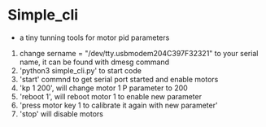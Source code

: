 # Simple_cli

- a tiny tunning tools for motor pid parameters
1. change sername = "/dev/tty.usbmodem204C397F32321" to your serial name, it can be found with dmesg command
1. 'python3 simple_cli.py' to start code
1. 'start' commnd to get serial port started and enable motors
1. 'kp 1 200', will change motor 1 P parameter to 200
1. 'reboot 1', will reboot motor 1 to enable new parameter
1. 'press motor key 1 to calibrate it again with new parameter'
1. 'stop' will disable motors
